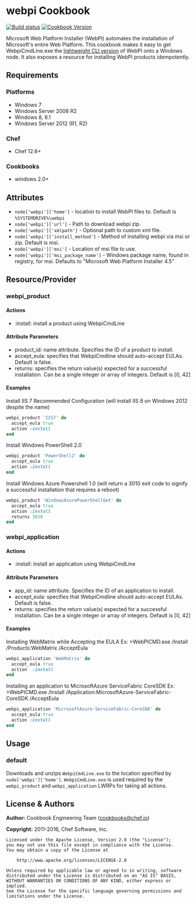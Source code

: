 # webpi Cookbook

[![Build status](https://ci.appveyor.com/api/projects/status/reuore13vgktbk6o/branch/master?svg=true)](https://ci.appveyor.com/project/ChefWindowsCookbooks/webpi/branch/master) [![Cookbook Version](https://img.shields.io/cookbook/v/webpi.svg)](https://supermarket.chef.io/cookbooks/webpi)

Microsoft Web Platform Installer (WebPI) automates the installation of Microsoft's entire Web Platform. This cookbook makes it easy to get WebpiCmdLine.exe the [lightweight CLI version](https://docs.microsoft.com/en-us/iis/install/web-platform-installer/web-platform-installer-v4-command-line-webpicmdexe-rtw-release) of WebPI onto a Windows node. It also exposes a resource for installing WebPI products idempotently.


## Requirements

### Platforms

- Windows 7
- Windows Server 2008 R2
- Windows 8, 8.1
- Windows Server 2012 (R1, R2)

### Chef

- Chef 12.6+

### Cookbooks

- windows 2.0+

## Attributes

- `node['webpi']['home']` - location to install WebPI files to. Default is `%SYSTEMDRIVE%\webpi`
- `node['webpi']['url']` - Path to download webpi zip.
- `node['webpi']['xmlpath']` - Optional path to custom xml file.
- `node['webpi']['install_method']` - Method of installing webpi via msi or zip. Default is msi.
- `node['webpi']['msi']` - Location of msi file to use.
- `node['webpi']['msi_package_name']` - Windows package name, found in registry, for msi. Defaults to "Microsoft Web Platform Installer 4.5"

## Resource/Provider

### webpi_product

#### Actions

- :install: install a product using WebpiCmdLine

#### Attribute Parameters

- product_id: name attribute. Specifies the ID of a product to install.
- accept_eula: specifies that WebpiCmdline should auto-accept EULAs. Default is false.
- returns: specifies the return value(s) expected for a successful installation. Can be a single integer or array of integers. Default is [0, 42]

#### Examples

Install IIS 7 Recommended Configuration (will install IIS 8 on Windows 2012 despite the name)

```ruby
webpi_product 'IIS7' do
  accept_eula true
  action :install
end
```

Install Windows PowerShell 2.0

```ruby
webpi_product 'PowerShell2' do
  accept_eula true
  action :install
end
```

Install Windows Azure Powershell 1.0 (will return a 3010 exit code to signify a successful installation that requires a reboot)

```ruby
webpi_product 'WindowsAzurePowerShellGet' do
  accept_eula true
  action :install
  returns 3010
end
```

### webpi_application

#### Actions

- :install: install an application using WebpiCmdLine

#### Attribute Parameters

- app_id: name attribute. Specifies the ID of an application to install.
- accept_eula: specifies that WebpiCmdline should auto-accept EULAs. Default is false.
- returns: specifies the return value(s) expected for a successful installation. Can be a single integer or array of integers. Default is [0, 42]

#### Examples

Installing WebMatrix while Accepting the EULA
Ex: >WebPICMD.exe /Install /Products:WebMatrix /AcceptEula 

```ruby
webpi_application 'WebMatrix' do
  accept_eula true
  action  :install
end
```

Installing an application to MicrosoftAzure ServiceFabric CoreSDK
Ex: >WebPICMD.exe /Install /Application:MicrosoftAzure-ServiceFabric-CoreSDK /AcceptEula 

```ruby
webpi_application 'MicrosoftAzure-ServiceFabric-CoreSDK' do
  accept_eula true
  action :install
end
```

## Usage

### default

Downloads and unzips `WebpiCmdLine.exe` to the location specified by `node['webpi']['home']`. `WebpiCmdLine.exe` is used required by the `webpi_product` and `webpi_application` LWRPs for taking all actions.

## License & Authors

**Author:** Cookbook Engineering Team ([cookbooks@chef.io](mailto:cookbooks@chef.io))

**Copyright:** 2011-2016, Chef Software, Inc.

```text
Licensed under the Apache License, Version 2.0 (the "License");
you may not use this file except in compliance with the License.
You may obtain a copy of the License at

    http://www.apache.org/licenses/LICENSE-2.0

Unless required by applicable law or agreed to in writing, software
distributed under the License is distributed on an "AS IS" BASIS,
WITHOUT WARRANTIES OR CONDITIONS OF ANY KIND, either express or implied.
See the License for the specific language governing permissions and
limitations under the License.
```
